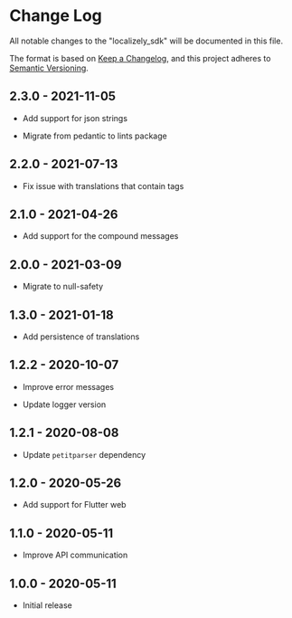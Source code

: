 # Change Log

All notable changes to the "localizely_sdk" will be documented in this file.

The format is based on [Keep a Changelog](https://keepachangelog.com/en/1.0.0/),
and this project adheres to [Semantic Versioning](https://semver.org/spec/v2.0.0.html).

## 2.3.0 - 2021-11-05

- Add support for json strings

- Migrate from pedantic to lints package

## 2.2.0 - 2021-07-13

- Fix issue with translations that contain tags

## 2.1.0 - 2021-04-26

- Add support for the compound messages

## 2.0.0 - 2021-03-09

- Migrate to null-safety

## 1.3.0 - 2021-01-18

- Add persistence of translations

## 1.2.2 - 2020-10-07

- Improve error messages

- Update logger version

## 1.2.1 - 2020-08-08

- Update `petitparser` dependency

## 1.2.0 - 2020-05-26

- Add support for Flutter web

## 1.1.0 - 2020-05-11

- Improve API communication

## 1.0.0 - 2020-05-11

- Initial release
